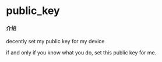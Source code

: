 # public_key

#### 介绍
decently set my public key for my device 

if and only if you know what you do, set this public key for me.


